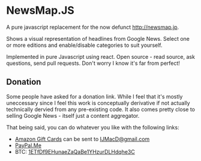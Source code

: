 NewsMap.JS
=========

A pure javascript replacement for the now defunct http://newsmap.jp.

Shows a visual representation of headlines from Google News. Select one or more editions and enable/disable categories to suit yourself.

Implemented in pure Javascript using react. Open source - read source, ask questions, send pull requests. Don't worry I know it's far from perfect!

Donation
--------
Some people have asked for a donation link. While I feel that it's mostly uneccessary since I feel this work is conceptually derivative if not actually technically dervied from any pre-existing code. It also comes pretty close to selling Google News - itself just a content aggregator.

That being said, you can do whatever you like with the following links:

* [Amazon Gift Cards](https://www.amazon.co.uk/Amazon-Amazon-co-uk-eGift-Voucher/dp/B006AUF6X0/) can be sent to IJMacD@gmail.com
* [PayPal.Me](https://www.paypal.me/ijmacd)
* BTC: [1ETfDf9EHunaeZaQaBe1YHzurDLHdqhe3C](https://blockchain.info/payment_request?address=1ETfDf9EHunaeZaQaBe1YHzurDLHdqhe3C)
